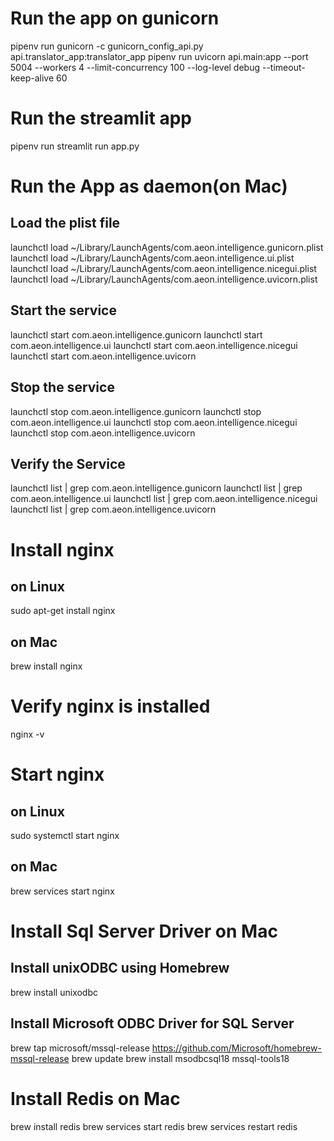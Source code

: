 # Run the app on gunicorn
pipenv run gunicorn -c gunicorn_config_api.py api.translator_app:translator_app
pipenv run uvicorn api.main:app --port 5004 --workers 4 --limit-concurrency 100 --log-level debug --timeout-keep-alive 60

# Run the streamlit app
pipenv run streamlit run app.py


# Run the App as daemon(on Mac)
## Load the plist file
launchctl load ~/Library/LaunchAgents/com.aeon.intelligence.gunicorn.plist
launchctl load ~/Library/LaunchAgents/com.aeon.intelligence.ui.plist
launchctl load ~/Library/LaunchAgents/com.aeon.intelligence.nicegui.plist
launchctl load ~/Library/LaunchAgents/com.aeon.intelligence.uvicorn.plist
## Start the service
launchctl start com.aeon.intelligence.gunicorn
launchctl start com.aeon.intelligence.ui
launchctl start com.aeon.intelligence.nicegui
launchctl start com.aeon.intelligence.uvicorn
## Stop the service
launchctl stop com.aeon.intelligence.gunicorn
launchctl stop com.aeon.intelligence.ui
launchctl stop com.aeon.intelligence.nicegui
launchctl stop com.aeon.intelligence.uvicorn
## Verify the Service
launchctl list | grep com.aeon.intelligence.gunicorn
launchctl list | grep com.aeon.intelligence.ui
launchctl list | grep com.aeon.intelligence.nicegui
launchctl list | grep com.aeon.intelligence.uvicorn


# Install nginx
## on Linux
sudo apt-get install nginx
## on Mac
brew install nginx

# Verify nginx is installed
nginx -v

# Start nginx
## on Linux
sudo systemctl start nginx
## on Mac
brew services start nginx

# Install Sql Server Driver on Mac
## Install unixODBC using Homebrew
brew install unixodbc

## Install Microsoft ODBC Driver for SQL Server
brew tap microsoft/mssql-release https://github.com/Microsoft/homebrew-mssql-release
brew update
brew install msodbcsql18 mssql-tools18

# Install Redis on Mac
brew install redis
brew services start redis
brew services restart redis